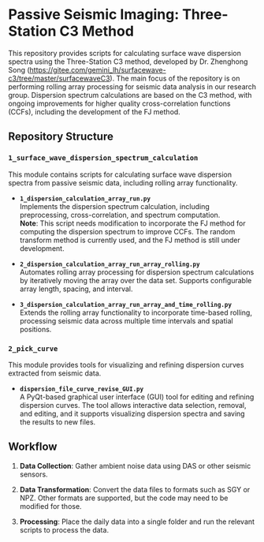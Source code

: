 # Passive Seismic Imaging: Three-Station C3 Method

This repository provides scripts for calculating surface wave dispersion spectra using the Three-Station C3 method, developed by Dr. Zhenghong Song (https://gitee.com/gemini_lh/surfacewave-c3/tree/master/surfacewaveC3). The main focus of the repository is on performing rolling array processing for seismic data analysis in our research group. Dispersion spectrum calculations are based on the C3 method, with ongoing improvements for higher quality cross-correlation functions (CCFs), including the development of the FJ method.

## Repository Structure

### `1_surface_wave_dispersion_spectrum_calculation`
This module contains scripts for calculating surface wave dispersion spectra from passive seismic data, including rolling array functionality.

- **`1_dispersion_calculation_array_run.py`**  
  Implements the dispersion spectrum calculation, including preprocessing, cross-correlation, and spectrum computation.  
  **Note**: This script needs modification to incorporate the FJ method for computing the dispersion spectrum to improve CCFs. The random transform method is currently used, and the FJ method is still under development.

- **`2_dispersion_calculation_array_run_array_rolling.py`**  
  Automates rolling array processing for dispersion spectrum calculations by iteratively moving the array over the data set. Supports configurable array length, spacing, and interval.

- **`3_dispersion_calculation_array_run_array_and_time_rolling.py`**  
  Extends the rolling array functionality to incorporate time-based rolling, processing seismic data across multiple time intervals and spatial positions.

### `2_pick_curve`
This module provides tools for visualizing and refining dispersion curves extracted from seismic data.

- **`dispersion_file_curve_revise_GUI.py`**  
  A PyQt-based graphical user interface (GUI) tool for editing and refining dispersion curves. The tool allows interactive data selection, removal, and editing, and it supports visualizing dispersion spectra and saving the results to new files.

## Workflow

1. **Data Collection**: Gather ambient noise data using DAS or other seismic sensors. 
   
2. **Data Transformation**: Convert the data files to formats such as SGY or NPZ. Other formats are supported, but the code may need to be modified for those.

3. **Processing**: Place the daily data into a single folder and run the relevant scripts to process the data.
